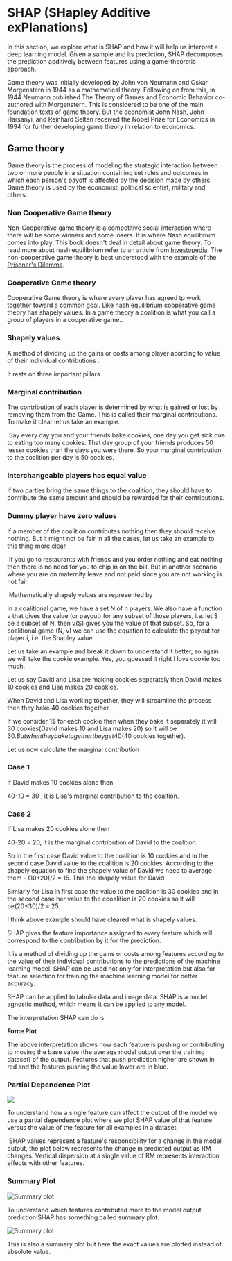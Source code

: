 # SHAP \(SHapley Additive exPlanations\)

In this section, we explore what is SHAP and how it will help us interpret a deep learning model. Given a sample and its prediction, SHAP decomposes the prediction additively between features using a game-theoretic approach.

Game theory was initially developed by John von Neumann and Oskar Morgenstern in 1944 as a mathematical theory. Following on from this, in 1944 Neumann published The Theory of Games and Economic Behavior co-authored with Morgenstern. This is considered to be one of the main foundation texts of game theory. But the economist John Nash, John Harsanyi, and Reinhard Selten received the Nobel Prize for Economics in 1994 for further developing game theory in relation to economics.

## Game theory

‌Game theory is the process of modeling the strategic interaction between two or more people in a situation containing set rules and outcomes in which each person's payoff is affected by the decision made by others. Game theory is used by the economist, political scientist, military and others.

### Non Cooperative Game theory

Non-Cooperative game theory is a competitive social interaction where there will be some winners and some losers. It is where Nash equilibrium comes into play. This book doesn't deal in detail about game theory. To read more about nash equilibrium refer to an article from [Investopedia](https://www.investopedia.com/terms/n/nash-equilibrium.asp). The non-cooperative game theory is best understood with the example of the [Prisoner's Dilemma](https://www.investopedia.com/terms/p/prisoners-dilemma.asp).

### Cooperative Game theory

Cooperative Game theory is where every player has agreed tp work together toward a common goal. Like nash equilibrium cooperative game theory has shapely values. In a game theory a coalition is what you call a group of players in a cooperative game..

### Shapely values

A method of dividing up the gains or costs among player acording to value of their individual contributions .

It rests on three important pillars

### Marginal contribution

The contribution of each player is determined by what is gained or lost by removing them from the Game. This is called their marginal contributions. To make it clear let us take an example.

‌ Say every day you and your friends bake cookies, one day you get sick due to eating too many cookies. That day group of your friends produces 50 lesser cookies than the days you were there. So your marginal contribution to the coalition per day is 50 cookies.

### Interchangeable players has equal value

If two parties bring the same things to the coalition, they should have to contribute the same amount and should be rewarded for their contributions.

### Dummy player have zero values

If a member of the coalition contributes nothing then they should receive nothing. But it might not be fair in all the cases, let us take an example to this thing more clear.

‌ If you go to restaurants with friends and you order nothing and eat nothing then there is no need for you to chip in on the bill. But in another scenario where you are on maternity leave and not paid since you are not working is not fair.

‌ Mathematically shapely values are represented by

In a coalitional game, we have a set N of n players. We also have a function v that gives the value \(or payout\) for any subset of those players, i.e. let S be a subset of N, then v\(S\) gives you the value of that subset. So, for a coalitional game \(N, v\) we can use the equation to calculate the payout for player i, i.e. the Shapley value.

Let us take an example and break it down to understand it better, so again we will take the cookie example. Yes, you guessed it right I love cookie too much.

Let us say David and Lisa are making cookies separately then David makes 10 cookies and Lisa makes 20 cookies.

‌When David and Lisa working together, they will streamline the process then they bake 40 cookies together.

‌If we consider 1$ for each cookie then when they bake it separately it will 30 cookies\(David makes 10 and Lisa makes 20\) so it will be 30$. But when they bake together they get 40$\(40 cookies together\).

Let us now calculate the marginal contribution

### Case 1

If David makes 10 cookies alone then

40-10 = 30 , it is Lisa's marginal contribution to the coaltion.

### Case 2

If Lisa makes 20 cookies alone then

40-20 = 20, it is the marginal contribution of David to the coalition.

So in the first case David value to the coalition is 10 cookies and in the second case David value to the coalition is 20 cookies. According to the shapely equation to find the shapely value of David we need to average them - \(10+20\)/2 = 15. This the shapely value for David

Simlarly for Lisa in first case the value to the coalition is 30 cookies and in the second case her value to the cooalition is 20 cookies so it will be\(20+30\)/2 = 25.

I think above example should have cleared what is shapely values.

‌SHAP gives the feature importance assigned to every feature which will correspond to the contribution by it for the prediction.













It is a method of dividing up the gains or costs among features according to the value of their individual contributions to the predictions of the machine learning model. SHAP can be used not only for interpretation but also for feature selection for training the machine learning model for better accuracy.

SHAP can be applied to tabular data and image data. SHAP is a model agnostic method, which means it can be applied to any model.  


The interpretation SHAP can do is 

**Force Plot**  
  

The above interpretation shows how each feature is pushing or contributing to moving the base value \(the average model output over the training dataset\) of the output. Features that push prediction higher are shown in red and the features pushing the value lower are in blue.

### **Partial Dependence Plot** 

![](https://lh5.googleusercontent.com/xpaILWMid_xyQ7viUNI8rD584-C1uvJMNsh0LTpREJh4VRtLHYc27tfwZRWNkSh0kU-WeMayl7IXL2qZbp_3nT3lq3r8E4MOABBxZArgcBgFxv-eWckVMg4d2th0GwqjmJk2lPTI)

To understand how a single feature can affect the output of the model we use a partial dependence plot where we plot SHAP value of that feature versus the value of the feature for all examples in a dataset.

‌ SHAP values represent a feature's responsibility for a change in the model output, the plot below represents the change in predicted output as RM changes. Vertical dispersion at a single value of RM represents interaction effects with other features. 

### **Summary Plot**

![Summary plot](https://lh5.googleusercontent.com/czqK1_0oVj4fU5OnnA49GcMEIGad7UhKJMNh7wCE9VGzezCSHb4ji1ts_S1atsLKwK6HJaAmdMRvYDfRaLxkMF-CiZpDEvsPDp5W-stufPJ124fxsOUo8cpaK44XXq49mxFbTfHS)

To understand which features contributed more to the model output prediction SHAP has something called summary plot.

![Summary plot](https://lh5.googleusercontent.com/iNdXT5IF0sVkDnfeFI0UBFpP0YDBR9xzX1rXj1n_g_l3SQc4m182ti-bmYWFusPRwhrTwJzA25HoE6SW87nnYsHVpGHhCPLgCw2-Z7_fhtRAZbH2kYLwBntyZsLdsk12LNqLKfoJ)

This is also a summary plot but here the exact values are plotted instead of absolute value.

  


